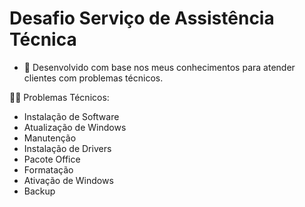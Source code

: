 # Desafio Serviço de Assistência Técnica

- 🧠 Desenvolvido com base nos meus conhecimentos para atender clientes com problemas técnicos.

🧑‍🔧 Problemas Técnicos:
- Instalação de Software
- Atualização de Windows
- Manutenção
- Instalação de Drivers
- Pacote Office
- Formatação
- Ativação de Windows
- Backup
